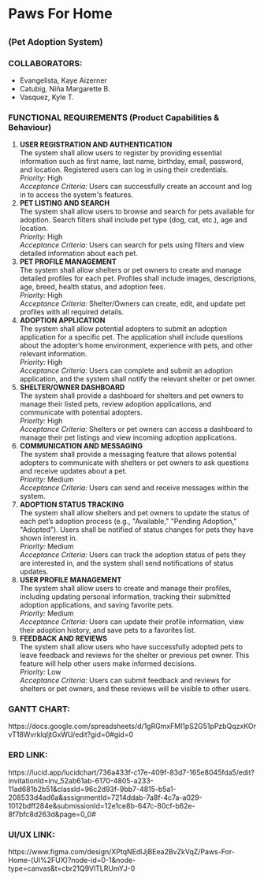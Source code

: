 
<h1>
  Paws For Home
  <br>
  <h2><sub>(Pet Adoption System)</sub></h2>
</h1>

<h3>COLLABORATORS:</h3>
<ul>
  <li>Evangelista, Kaye Aizerner</li>
  <li>Catubig, Niña Margarette B.</li>
  <li>Vasquez, Kyle T.</li>
</ul>

<h3>FUNCTIONAL REQUIREMENTS (Product Capabilities & Behaviour)</h3>

<ol>
  <li><b>USER REGISTRATION AND AUTHENTICATION</b></li>
  The system shall allow users to register by providing essential information such as first name, last name, birthday, email, password, and location. Registered users can log in using their credentials.
  <br>
  <i>Priority: </i>High
  <br>
  <i>Acceptance Criteria:</i> Users can successfully create an account and log in to
  access the system's features.

  <br>
  <li><b>PET LISTING AND SEARCH</b></li>
  The system shall allow users to browse and search for pets available for adoption. Search filters shall include pet type (dog, cat, etc.), age and location.
  <br>
  <i>Priority:</i> High
  <br>
  <i>Acceptance Criteria:</i> Users can search for pets using filters and view detailed
  information about each pet.

  <br>
  <li><b>PET PROFILE MANAGEMENT</b></li>
  The system shall allow shelters or pet owners to create and manage detailed profiles for each pet. Profiles shall include images, descriptions, age, breed, health status, and adoption fees.
  <br>
  <i>Priority:</i> High
  <br>
  <i>Acceptance Criteria:</i> Shelter/Owners can create, edit, and update pet
  profiles with all required details.

  <br>
  <li><b>ADOPTION APPLICATION</b></li>
  The system shall allow potential adopters to submit an adoption application for a specific pet. The application shall include questions about the adopter’s home environment, experience with pets, and other relevant information.
  <br>
  <i>Priority:</i> High
  <br>
  <i>Acceptance Criteria:</i> Users can complete and submit an adoption
  application, and the system shall notify the relevant shelter or pet owner.

  <br>
  <li><b>SHELTER/OWNER DASHBOARD</b></li>
  The system shall provide a dashboard for shelters and pet owners to manage their listed pets, review adoption applications, and communicate with potential adopters.
  <br>
  <i>Priority:</i> High
  <br>
  <i>Acceptance Criteria:</i> Shelters or pet owners can access a dashboard to
  manage their pet listings and view incoming adoption applications.

  <br>
  <li><b>COMMUNICATION AND MESSAGING</b></li>
  The system shall provide a messaging feature that allows potential adopters to communicate with shelters or pet owners to ask questions and receive updates about a pet.
  <br>
  <i>Priority:</i> Medium
  <br>
  <i>Acceptance Criteria:</i> Users can send and receive messages within the system.

  <br>
  <li><b>ADOPTION STATUS TRACKING</b></li>
  The system shall allow shelters and pet owners to update the status of each pet’s adoption process (e.g., "Available," "Pending Adoption," "Adopted"). Users shall be notified of status changes for pets they have shown interest in.
  <br>
  <i>Priority:</i> Medium
  <br>
  <i>Acceptance Criteria:</i> Users can track the adoption status of pets they are
  interested in, and the system shall send notifications of status updates.

  <br>
  <li><b>USER PROFILE MANAGEMENT</b></li>
  The system shall allow users to create and manage their profiles, including updating personal information, tracking their submitted adoption applications, and saving favorite pets.
  <br>
  <i>Priority:</i> Medium
  <br>
  <i>Acceptance Criteria:</i> Users can update their profile information, view their
  adoption history, and save pets to a favorites list.

  <br>
  <li><b>FEEDBACK AND REVIEWS</b></li>
  The system shall allow users who have successfully adopted pets to leave feedback and reviews for the shelter or previous pet owner. This feature will help other users make informed decisions.
  <br>
  <i>Priority:</i> Low
  <br>
  <i>Acceptance Criteria:</i> Users can submit feedback and reviews for shelters or
  pet owners, and these reviews will be visible to other users.

</ol>
<h3>GANTT CHART:</h3>
https://docs.google.com/spreadsheets/d/1gRGmxFMl1pS2G51pPzbQqzxKOrvT18WvrklqljtGxWU/edit?gid=0#gid=0

<h3>ERD LINK:</h3>
https://lucid.app/lucidchart/736a433f-c17e-409f-83d7-165e8045fda5/edit?invitationId=inv_52ab61ab-6170-4805-a233-11ad681b2b51&classId=96c2d93f-9bb7-4815-b5a1-208533d4ad6a&assignmentId=7214ddab-7a8f-4c7a-a029-1012bdff284e&submissionId=12e1ce8b-647c-80cf-b62e-8f7bfc8d263d&page=0_0#

<h3>UI/UX LINK:</h3>
https://www.figma.com/design/XPtqNEdlJjBEea2BvZkVqZ/Paws-For-Home-(UI%2FUX)?node-id=0-1&node-type=canvas&t=cbr21Q9VlTLRUmYJ-0
